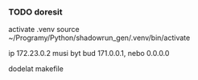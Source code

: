 ### TODO doresit 

activate .venv
source ~/Programy/Python/shadowrun_gen/.venv/bin/activate

ip 172.23.0.2 musi byt bud 171.0.0.1, nebo 0.0.0.0

dodelat makefile

